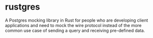 # rustgres
A Postgres mocking library in Rust for people who are developing client applications and need to mock the wire protocol instead of the more common use case of sending a query and receiving pre-defined data.
